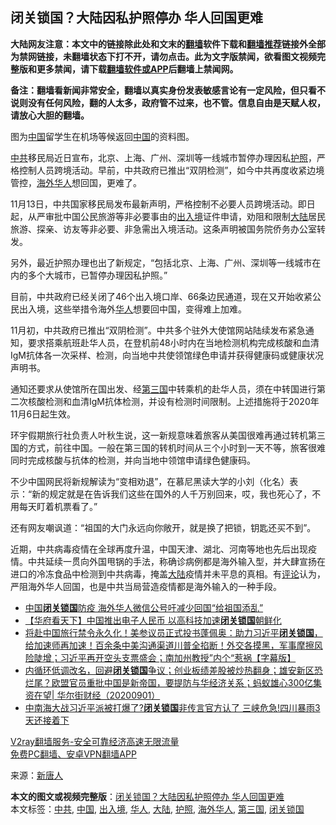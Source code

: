  <h2>闭关锁国？大陆因私护照停办 华人回国更难</h2> <p class="notice"><b>大陆网友注意：本文中的链接除此处和文末的<a href="https://github.com/bannedbook/fanqiang" >翻墙</a>软件下载和<a href="https://github.com/killgcd/justmysocks/blob/master/README.md">翻墙推荐</a>链接外全部为禁网链接，未翻墙状态下打不开，请勿点击。此为文字版禁闻，欲看图文视频完整版和更多禁闻，请下载<a href="https://github.com/bannedbook/fanqiang">翻墙软件或APP</a>后翻墙上禁闻网。</p><p>备注：翻墙看新闻非常安全，翻墙以真实身份发表敏感言论有一定风险，但只看不说则没有任何风险，翻的人太多，政府管不过来，也不管。信息自由是天赋人权，请放心大胆的翻墙。</b></p>  <div class="entry"> <p id="conimg"></p> <p>图为<span class='wp_keywordlink_affiliate'><a href="https://www.bannedbook.org/" title="中国" target="_blank">中国</a></span>留学生在机场等候返回<a href="https://www.bannedbook.org/bnews/tag/%E4%B8%AD%E5%9B%BD/" class="st_tag internal_tag" rel="tag" title="标签 中国 下的日志">中国</a>的资料图。</p> <p><a href="https://www.bannedbook.org/bnews/tag/%e4%b8%ad%e5%85%b1/" class="st_tag internal_tag" rel="tag" title="标签 中共 下的日志">中共</a>移民局近日宣布，北京、上海、广州、深圳等一线城市暂停办理因私<a href="https://www.bannedbook.org/bnews/tag/%E6%8A%A4%E7%85%A7/" class="st_tag internal_tag" rel="tag" title="标签 护照 下的日志">护照</a>，严格控制人员跨境活动。早前，中共政府已推出“双阴检测”，如今中共再度收紧边境管控，<a href="https://www.bannedbook.org/bnews/tag/%E6%B5%B7%E5%A4%96%E5%8D%8E%E4%BA%BA/" class="st_tag internal_tag" rel="tag" title="标签 海外华人 下的日志">海外华人</a>想回国，更难了。</p> <p>11月13日，中共国家移民局发布最新声明，严格控制不必要人员跨境活动。即日起，从严审批中国公民旅游等非必要事由的<a href="https://www.bannedbook.org/bnews/tag/%E5%87%BA%E5%85%A5%E5%A2%83/" class="st_tag internal_tag" rel="tag" title="标签 出入境 下的日志">出入境</a>证件申请，劝阻和限制<span class='wp_keywordlink_affiliate'><a href="https://www.bannedbook.org/" title="大陆" target="_blank">大陆</a></span>居民旅游、探亲、访友等非必要、非急需出入境活动。这条声明被国务院侨务办公室转发。</p>  <p>另外，最近护照办理也出了新规定，“包括北京、上海、广州、深圳等一线城市在内的多个大城市，已暂停办理因私护照。”</p> <p>目前，中共政府已经关闭了46个出入境口岸、66条边民通道，现在又开始收紧公民出入境，这些举措令海外<a href="https://www.bannedbook.org/bnews/tag/%e5%8d%8e%e4%ba%ba/" class="st_tag internal_tag" rel="tag" title="标签 华人 下的日志">华人</a>想要回中国，变得难上加难。</p> <p>11月初，中共政府已推出“双阴检测”。中共多个驻外大使馆网站陆续发布紧急通知，要求搭乘航班赴华人员，在登机前48小时内在当地检测机构完成核酸和血清IgM抗体各一次采样、检测，向当地中共使领馆绿色申请并获得健康码或健康状况声明书。</p> <p>通知还要求从使馆所在国出发、经<a href="https://www.bannedbook.org/bnews/tag/%E7%AC%AC%E4%B8%89%E5%9B%BD/" class="st_tag internal_tag" rel="tag" title="标签 第三国 下的日志">第三国</a>中转乘机的赴华人员，须在中转国进行第二次核酸检测和血清IgM抗体检测，并设有检测时间限制。上述措施将于2020年11月6日起生效。</p>  <p>环宇假期旅行社负责人叶秋生说，这一新规意味着旅客从美国很难再通过转机第三国的方式，前往中国。一般在第三国的转机时间从三个小时到一天不等，旅客很难同时完成核酸与抗体的检测，并向当地中领馆申请绿色健康码。</p> <p>不少中国网民将新规解读为“变相劝退”，在慕尼黑读大学的小刘（化名）表示：“新的规定就是在告诉我们这些在国外的人千万别回来，哎，我也死心了，不用每天盯着机票看了。”</p> <p>还有网友嘲讽道：“祖国的大门永远向你敞开，就是换了把锁，钥匙还买不到”。</p> <p>近期，中共病毒疫情在全球再度升温，中国天津、湖北、河南等地也先后出现疫情。中共延续一贯向外国甩锅的手法，称确诊病例都是海外输入型，并大肆宣扬在进口的冷冻食品中检测到中共病毒，掩盖<a href="https://www.bannedbook.org/bnews/tag/%e5%a4%a7%e9%99%86/" class="st_tag internal_tag" rel="tag" title="标签 大陆 下的日志">大陆</a>疫情并未平息的真相。有<span class='wp_keywordlink_affiliate'><a href="https://www.bannedbook.org/bnews/comments/" title="新闻评论" target="_blank">评论</a></span>认为，严阻海外华人回国，也是中共当局营造疫情都是海外输入的一种手段。</p>  <ul class='op-related-articles' title='相关阅读'> <li><a href='https://www.bannedbook.org/bnews/headline/20201117/1432463.html' target='_blank'>中国<b>闭关锁国</b>防疫 海外华人微信公号吁减少回国“给祖国添乱”</a></li> <li><a href='https://www.bannedbook.org/bnews/comments/20200909/1393574.html' target='_blank'>【华府看天下】中国推出电子人民币 以高科技加速<b>闭关锁国</b>朝鲜化</a></li> <li><a href='https://www.bannedbook.org/bnews/bannedvideo/20200905/1391136.html' target='_blank'>将赴中国旅行禁令永久化！美参议员正式投书蓬佩奥：助力习近平<b>闭关锁国</b>，给加速师再加速！百余条中美沟通渠道川普全掐断！外交各摸黑，军事摩擦风险陡增；习近平再开空头支票盛会；南加州教授”内个“惹祸【字幕版】</a></li> <li><a href='https://www.bannedbook.org/bnews/bannedvideo/20200901/1389213.html' target='_blank'>内循环低调改名，回避<b>闭关锁国</b>争议；创业板绩差股被炒热翻身；雄安新区恐烂尾？欧盟官员重批中国是新帝国，要提防与华经济关系；蚂蚁雄心300亿集资在望| 华尔街财经（20200901）</a></li> <li><a href='https://www.bannedbook.org/bnews/topimagenews/20200813/1379741.html' target='_blank'>中南海大战习近平派被打爆了?<b>闭关锁国</b>非传言官方认了 三峡危急!四川暴雨3天还接着下</a></li> </ul> <p class="texttj"> <a href="https://www.bannedbook.org/forum23/topic22702.html" target="_blank">V2ray翻墙服务-安全可靠经济高速无限流量</a><br/> <a href="https://github.com/bannedbook/fanqiang/wiki/%E7%A6%81%E9%97%BB%E7%BD%91%E5%AE%89%E5%8D%93%E7%BF%BB%E5%A2%99%E6%96%B0%E9%97%BBAPP" target="_blank">免费PC翻墙、安卓VPN翻墙APP</a></p><p> 来源：<span class='wp_keywordlink_affiliate'><a href="https://www.ntdtv.com/" title="新唐人">新唐人</a></span> </p><a name='sharetosocial'></a>       <div><b>本文的图文或视频完整版</b>：<a href='https://www.bannedbook.org/bnews/cbnews/20201120/1434156.html'>闭关锁国？大陆因私护照停办 华人回国更难</a></div>  </div><!--END ENTRY--> <div class="postfooter"> <div>本文标签：<a href="https://www.bannedbook.org/bnews/tag/%e4%b8%ad%e5%85%b1/" rel="tag">中共</a>, <a href="https://www.bannedbook.org/bnews/tag/%E4%B8%AD%E5%9B%BD/" rel="tag">中国</a>, <a href="https://www.bannedbook.org/bnews/tag/%E5%87%BA%E5%85%A5%E5%A2%83/" rel="tag">出入境</a>, <a href="https://www.bannedbook.org/bnews/tag/%e5%8d%8e%e4%ba%ba/" rel="tag">华人</a>, <a href="https://www.bannedbook.org/bnews/tag/%e5%a4%a7%e9%99%86/" rel="tag">大陆</a>, <a href="https://www.bannedbook.org/bnews/tag/%E6%8A%A4%E7%85%A7/" rel="tag">护照</a>, <a href="https://www.bannedbook.org/bnews/tag/%E6%B5%B7%E5%A4%96%E5%8D%8E%E4%BA%BA/" rel="tag">海外华人</a>, <a href="https://www.bannedbook.org/bnews/tag/%E7%AC%AC%E4%B8%89%E5%9B%BD/" rel="tag">第三国</a>, <a href="https://www.bannedbook.org/bnews/tag/%E9%97%AD%E5%85%B3%E9%94%81%E5%9B%BD/" rel="tag">闭关锁国</a></div>  </div><!--END POSTFOOTER--> 